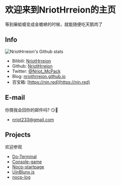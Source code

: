 # 欢迎来到NriotHrreion的主页

等到癞蛤蟆变成金蟾蜍的时候，就能随便吃天鹅肉了

## Info

![NriotHrreion's Github stats](https://github-readme-stats.vercel.app/api?username=NriotHrreion&show_icons=true)

- Bilibili: [NriotHrreion](https://space.bilibili.com/167995410)
- Github: [NriotHrreion](https://github.com/NriotHrreion)
- Twitter: [@Nriot_McPack](https://twitter.com/Nriot_McPack)
- Blog: [nriothrreion.github.io](https://nriothrreion.github.io)
- 百宝箱: [https://nin.red](https://nin.red)

## E-mail

你猜我会回你的邮件吗? 😏🤔
- [nriot233@gmail.com](mailto:nriot233@gmail.com)

## Projects

欢迎参观

- [Do-Terminal](https://github.com/NriotHrreion/Do-Terminal)
- [Console-game](https://github.com/NriotHrreion/Console-game)
- [Nocp-startpage](https://github.com/NriotHrreion/Nocp-startpage)
- [UinBlunx.js](https://github.com/NriotHrreion/uinblunx.js)
- [nocp-log](https://github.com/NriotHrreion/nocp-log)
